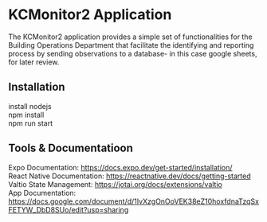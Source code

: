 # KCMonitor2 Application
The KCMonitor2 application provides a simple set of functionalities for the Building Operations Department that facilitate the identifying and reporting process by sending observations to a database- in this case google sheets, for later review. 

## Installation
install nodejs  
npm install  
npm run start

## Tools & Documentatioon
Expo Documentation: https://docs.expo.dev/get-started/installation/  
React Native Documentation: https://reactnative.dev/docs/getting-started  
Valtio State Management: https://jotai.org/docs/extensions/valtio  
App Documentation: https://docs.google.com/document/d/1IvXzgOnOoVEK38eZ10hoxfdnaTzqSxFETYW_DbD8SUo/edit?usp=sharing




